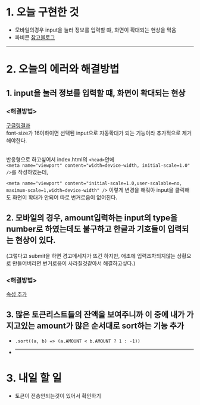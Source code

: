 # 1. 오늘 구현한 것

- 모바일의경우 input을 눌러 정보를 입력할 떄, 화면이 확대되는 현상을 막음
- 파비콘 [참고블로그](https://dududweb.tistory.com/11)

<hr />

# 2. 오늘의 에러와 해결방법

## 1. input을 눌러 정보를 입력할 떄, 화면이 확대되는 현상 <br />

### <해결방법>

[구글링결과](https://im-designloper.tistory.com/49)<br />
font-size가 16이하이면 선택된 input으로 자동확대가 되는 기능이라 추가적으로 제거해야한다.<br />
<br />

반응형으로 하고싶어서 index.html의 `<head>`안에 <br />
`<meta name="viewport" content="width=device-width, initial-scale=1.0" />`를 작성하였는데, <br />

`<meta name="viewport" content="initial-scale=1.0,user-scalable=no, maximum-scale=1,width=device-width" />` 이렇게 변경을 해줘야 input을 클릭해도 화면이 확대가 안되어 따로 번거로움이 없어진다.

## 2. 모바일의 경우, amount입력하는 input의 type을 number로 하였는데도 불구하고 한글과 기호들이 입력되는 현상이 있다. <br />

(그렇다고 submit을 하면 경고메세지가 뜨긴 하지만, 애초에 입력조차되지않는 상황으로 만들어버리면 번거로움이 사라질것같아서 해결하고싶다.) <br />

### <해결방법>

[속성 추가](https://string.tistory.com/16)

## 3. 많은 토큰리스트들의 잔액을 보여주니까 이 중에 내가 가지고있는 amount가 많은 순서대로 sort하는 기능 추가

- `.sort((a, b) => (a.AMOUNT < b.AMOUNT ? 1 : -1))`

- <hr />

# 3. 내일 할 일

- 토큰이 전송안되는것이 있어서 확인하기
